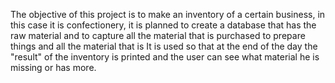 The objective of this project is to make an inventory of a certain business,
in this case it is confectionery, it is planned to create a database that has
the raw material and to capture all the material that is purchased to prepare 
things and all the material that is It is used so that at the end of the day 
the "result" of the inventory is printed and the user can see what material he
is missing or has more.
